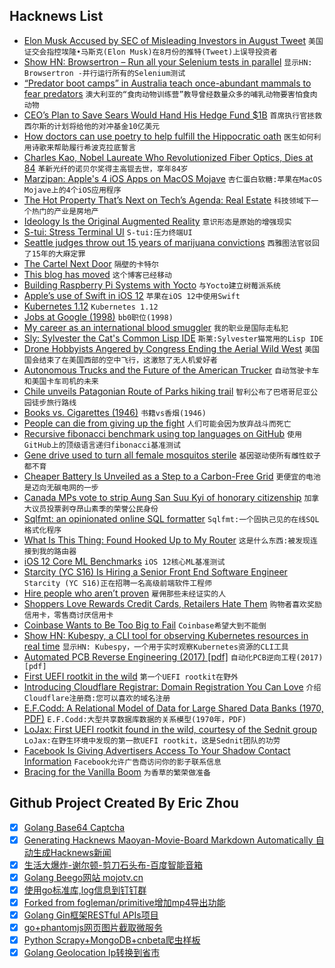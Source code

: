 ## Hacknews List


- [Elon Musk Accused by SEC of Misleading Investors in August Tweet](https://www.bloomberg.com/news/articles/2018-09-27/elon-musk-is-sued-by-securities-and-exchange-commission-docket-jml0doi2)  `美国证交会指控埃隆•马斯克(Elon Musk)在8月份的推特(Tweet)上误导投资者`
- [Show HN: Browsertron – Run all your Selenium tests in parallel](https://www.browsertron.com/)  `显示HN: Browsertron -并行运行所有的Selenium测试`
- [“Predator boot camps” in Australia teach once-abundant mammals to fear predators](https://www.scientificamerican.com/article/watching-a-friend-get-eaten-could-help-animals-learn-to-stay-alive/)  `澳大利亚的“食肉动物训练营”教导曾经数量众多的哺乳动物要害怕食肉动物`
- [CEO’s Plan to Save Sears Would Hand His Hedge Fund $1B](https://www.bloomberg.com/news/articles/2018-09-27/lampert-s-sears-plan-would-hand-lampert-s-hedge-fund-1-billion)  `首席执行官拯救西尔斯的计划将给他的对冲基金10亿美元`
- [How doctors can use poetry to help fulfill the Hippocratic oath](http://nautil.us/issue/64/the-unseen/how-doctors-use-poetry)  `医生如何利用诗歌来帮助履行希波克拉底誓言`
- [Charles Kao, Nobel Laureate Who Revolutionized Fiber Optics, Dies at 84](https://www.nytimes.com/2018/09/24/obituaries/charles-kuen-kao-dead.html)  `革新光纤的诺贝尔奖得主高锟去世，享年84岁`
- [Marzipan: Apple&#39;s 4 iOS Apps on MacOS Mojave](http://benjaminmayo.co.uk/marzipan)  `杏仁蛋白软糖:苹果在MacOS Mojave上的4个iOS应用程序`
- [The Hot Property That’s Next on Tech’s Agenda: Real Estate](https://www.nytimes.com/2018/09/27/technology/next-techs-agenda-real-estate-opendoor.html)  `科技领域下一个热门的产业是房地产`
- [Ideology Is the Original Augmented Reality](http://mitp.nautil.us/feature/271/ideology-is-the-original-augmented-reality)  `意识形态是原始的增强现实`
- [S-tui: Stress Terminal UI](https://amanusk.github.io/s-tui/)  `S-tui:压力终端UI`
- [Seattle judges throw out 15 years of marijuana convictions](https://www.bbc.com/news/world-us-canada-45637826)  `西雅图法官驳回了15年的大麻定罪`
- [The Cartel Next Door](https://www.texasmonthly.com/articles/the-cartel-next-door/)  `隔壁的卡特尔`
- [This blog has moved](https://allendowney.blogspot.com/2018/09/this-blog-has-moved.html)  `这个博客已经移动`
- [Building Raspberry Pi Systems with Yocto](https://jumpnowtek.com/rpi/Raspberry-Pi-Systems-with-Yocto.html)  `与Yocto建立树莓派系统`
- [Apple’s use of Swift in iOS 12](https://blog.timac.org/2018/0924-state-of-swift-ios12/)  `苹果在iOS 12中使用Swift`
- [Kubernetes 1.12](https://kubernetes.io/blog/2018/09/27/kubernetes-1.12-kubelet-tls-bootstrap-and-azure-virtual-machine-scale-sets-vmss-move-to-general-availability/)  `Kubernetes 1.12`
- [Jobs at Google (1998)](https://web.archive.org/web/19991013034717/http://google.com:80/jobs.html)  `bb0职位(1998)`
- [My career as an international blood smuggler](https://www.theguardian.com/society/2018/sep/27/my-career-as-an-international-blood-smuggler)  `我的职业是国际走私犯`
- [Sly: Sylvester the Cat&#39;s Common Lisp IDE](https://github.com/joaotavora/sly)  `斯莱:Sylvester猫常用的Lisp IDE`
- [Drone Hobbyists Angered by Congress Ending the Aerial Wild West](https://www.bloomberg.com/news/articles/2018-09-27/drone-hobbyists-angered-by-congress-ending-the-aerial-wild-west)  `美国国会结束了在美国西部的空中飞行，这激怒了无人机爱好者`
- [Autonomous Trucks and the Future of the American Trucker](http://laborcenter.berkeley.edu/driverless/)  `自动驾驶卡车和美国卡车司机的未来`
- [Chile unveils Patagonian Route of Parks hiking trail](https://www.bbc.com/news/world-latin-america-45663960)  `智利公布了巴塔哥尼亚公园徒步旅行路线`
- [Books vs. Cigarettes (1946)](http://orwell.ru/library/articles/cigar/english/e_cigar)  `书籍vs香烟(1946)`
- [People can die from giving up the fight](https://medicalxpress.com/news/2018-09-people-die.html)  `人们可能会因为放弃战斗而死亡`
- [Recursive fibonacci benchmark using top languages on GitHub](https://github.com/drujensen/fib)  `使用GitHub上的顶级语言递归fibonacci基准测试`
- [Gene drive used to turn all female mosquitos sterile](https://arstechnica.com/science/2018/09/controlling-mosquitos-with-a-gene-drive-that-makes-females-infertile/)  `基因驱动使所有雌性蚊子都不育`
- [Cheaper Battery Is Unveiled as a Step to a Carbon-Free Grid](https://www.nytimes.com/2018/09/26/business/energy-environment/zinc-battery-solar-power.html)  `更便宜的电池是迈向无碳电网的一步`
- [Canada MPs vote to strip Aung San Suu Kyi of honorary citizenship](https://www.bbc.com/news/world-us-canada-45647073)  `加拿大议员投票剥夺昂山素季的荣誉公民身份`
- [Sqlfmt: an opinionated online SQL formatter](https://www.cockroachlabs.com/blog/sql-fmt-online-sql-formatter/)  `Sqlfmt:一个固执己见的在线SQL格式化程序`
- [What Is This Thing: Found Hooked Up to My Router](https://www.reddit.com/r/whatisthisthing/comments/9ixdh9/found_hooked_up_to_my_router/e6nh61r/)  `这是什么东西:被发现连接到我的路由器`
- [iOS 12 Core ML Benchmarks](https://heartbeat.fritz.ai/ios-12-core-ml-benchmarks-b7a79811aac1)  `iOS 12核心ML基准测试`
- [Starcity (YC S16) Is Hiring a Senior Front End Software Engineer](https://starcity.com/careers/37f16c7f-1825-418e-a39a-2422a1c4495e)  `Starcity (YC S16)正在招聘一名高级前端软件工程师`
- [Hire people who aren’t proven](https://leonardofed.io/blog/startups-hiring.html)  `雇佣那些未经证实的人`
- [Shoppers Love Rewards Credit Cards, Retailers Hate Them](https://www.wsj.com/articles/shoppers-love-rewards-credit-cards-retailers-hate-them-1537867801)  `购物者喜欢奖励信用卡，零售商讨厌信用卡`
- [Coinbase Wants to Be Too Big to Fail](http://fortune.com/longform/coinbase-bitcoin-brian-armstrong/)  `Coinbase希望大到不能倒`
- [Show HN: Kubespy, a CLI tool for observing Kubernetes resources in real time](https://github.com/pulumi/kubespy)  `显示HN: Kubespy，一个用于实时观察Kubernetes资源的CLI工具`
- [Automated PCB Reverse Engineering (2017) [pdf]](https://www.usenix.org/system/files/conference/woot17/woot17-paper-kleber.pdf)  `自动化PCB逆向工程(2017)[pdf]`
- [First UEFI rootkit in the wild](https://tcsltesting.blogspot.com/2018/09/stuff-just-got-real.html)  `第一个UEFI rootkit在野外`
- [Introducing Cloudflare Registrar: Domain Registration You Can Love](https://blog.cloudflare.com/cloudflare-registrar/)  `介绍Cloudflare注册商:您可以喜欢的域名注册`
- [E.F.Codd: A Relational Model of Data for Large Shared Data Banks (1970, PDF)](https://cs.uwaterloo.ca/~david/cs848s14/codd-relational.pdf)  `E.F.Codd:大型共享数据库数据的关系模型(1970年，PDF)`
- [LoJax: First UEFI rootkit found in the wild, courtesy of the Sednit group](https://www.welivesecurity.com/2018/09/27/lojax-first-uefi-rootkit-found-wild-courtesy-sednit-group/)  `LoJax:在野生环境中发现的第一款UEFI rootkit，这是Sednit团队的功劳`
- [Facebook Is Giving Advertisers Access To Your Shadow Contact Information](https://gizmodo.com/facebook-is-giving-advertisers-access-to-your-shadow-co-1828476051)  `Facebook允许广告商访问你的影子联系信息`
- [Bracing for the Vanilla Boom](https://www.sapiens.org/culture/madagascar-vanilla-boom/)  `为香草的繁荣做准备`

## Github Project Created By Eric Zhou

- [x] [Golang Base64 Captcha](https://github.com/mojocn/base64Captcha)
- [x] [Generating Hacknews Maoyan-Movie-Board Markdown Automatically 自动生成Hacknews新闻](https://github.com/dejavuzhou/md-genie)
- [x] [生活大爆炸-谢尔顿-剪刀石头布-百度智能音箱](https://github.com/mojocn/dueros-bang-game)
- [x] [Golang Beego网站 mojotv.cn](https://github.com/mojocn/www.mojotv.cn)
- [x] [使用go标准库,log信息到钉钉群](https://github.com/mojocn/dooger)
- [x] [Forked from fogleman/primitive增加mp4导出功能](https://github.com/mojocn/primitive)
- [x] [Golang Gin框架RESTful APIs项目](https://github.com/JJJJJJJerk/ezier-golang-web-api-framework)
- [x] [go+phantomjs网页图片截取微服务](https://github.com/mojocn/screen_shot)
- [x] [Python Scrapy+MongoDB+cnbeta爬虫样板](https://github.com/mojocn/scrapy_mongodb_boilerplate_cnbeta)
- [x] [Golang Geolocation Ip转换到省市](https://github.com/mojocn/ip2location)
